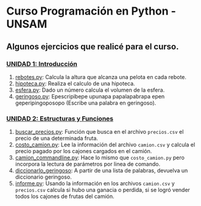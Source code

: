 # Curso Programación en Python - UNSAM

## Algunos ejercicios que realicé para el curso.

### [UNIDAD 1: Introducción](https://github.com/bloisejuli/curso_python_UNSAM/tree/main/Unidad_1) 
 1. [rebotes.py](https://github.com/bloisejuli/curso_python_UNSAM/blob/main/Unidad_1/rebotes.py): Calcula la altura que alcanza una pelota en cada rebote. 
 2. [hipoteca.py](https://github.com/bloisejuli/curso_python_UNSAM/blob/main/Unidad_1/hipoteca.py): Realiza el calculo de una hipoteca.
 3. [esfera.py](https://github.com/bloisejuli/curso_python_UNSAM/blob/main/Unidad_1/esfera.py): Dado un número calcula el volumen de la esfera. 
 4. [geringoso.py](https://github.com/bloisejuli/curso_python_UNSAM/blob/main/Unidad_1/geringoso.py): Epescripibepe upunapa papalapabrapa epen geperipingoposopo (Escribe una palabra en geringoso).


### [UNIDAD 2: Estructuras y Funciones](https://github.com/bloisejuli/curso_python_UNSAM/tree/main/Unidad_2)
 1. [buscar_precios.py](https://github.com/bloisejuli/curso_python_UNSAM/blob/main/Unidad_2/buscar_precios.py): Función que busca en el archivo `precios.csv` el precio de una determinada fruta.
 2. [costo_camion.py](https://github.com/bloisejuli/curso_python_UNSAM/blob/main/Unidad_2/costo_camion.py): Lee la información del archivo `camion.csv` y calcula el precio pagado por los cajones cargados en el camión.
 3. [camion_commandline.py](https://github.com/bloisejuli/curso_python_UNSAM/blob/main/Unidad_2/camion_commandline.py): Hace lo mismo que `costo_camion.py` pero incorpora la lectura de parámetros por linea de comando. 
 4. [diccionarlo_geringoso](https://github.com/bloisejuli/curso_python_UNSAM/blob/main/Unidad_2/diccionario_geringoso.py): A partir de una lista de palabras, devuelva un diccionario geringoso.
 5. [informe.py](https://github.com/bloisejuli/curso_python_UNSAM/blob/main/Unidad_2/informe.py): Usando la información en los archivos `camion.csv` y `precios.csv`  calcula si hubo una ganacia o perdida, si se logró vender todos los cajones de frutas del camión.
